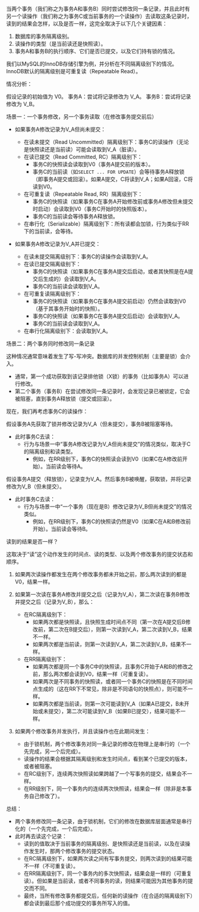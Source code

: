 
当两个事务（我们称之为事务A和事务B）同时尝试修改同一条记录，并且此时有另一个读操作（我们称之为事务C或当前事务的一个读操作）去读取这条记录时，读到的结果会怎样，以及是否一样，这完全取决于以下几个关键因素：

1.  数据库的事务隔离级别。
2.  读操作的类型（是当前读还是快照读）。
3.  事务A和事务B的执行顺序、它们是否已提交，以及它们持有锁的情况。

我们以MySQL的InnoDB存储引擎为例，并分析在不同隔离级别下的情况。InnoDB默认的隔离级别是可重复读（Repeatable Read）。

情况分析：

假设记录的初始值为 V0。
事务A：尝试将记录修改为 V_A。
事务B：尝试将记录修改为 V_B。

场景一：一个事务修改，另一个事务读取（在修改事务提交前后）

*   如果事务A修改记录为V_A但尚未提交：
    *   在读未提交（Read Uncommitted）隔离级别下：事务C的读操作（无论是快照读还是当前读）可能会读取到V_A（脏读）。
    *   在读已提交（Read Committed, RC）隔离级别下：
        *   事务C的快照读会读取到V0（事务A提交前的版本）。
        *   事务C的当前读（如`SELECT ... FOR UPDATE`）会等待事务A释放锁（即事务A提交或回滚）。如果A提交，C将读到V_A；如果A回滚，C将读到V0。
    *   在可重复读（Repeatable Read, RR）隔离级别下：
        *   事务C的快照读（如果事务C在事务A开始修改前或事务A修改但未提交时启动）会读取到V0（事务C开始时的快照版本）。
        *   事务C的当前读会等待事务A释放锁。
    *   在串行化（Serializable）隔离级别下：所有读都会加锁，行为类似于RR下的当前读，会等待。

*   如果事务A修改记录为V_A并已提交：
    *   在读未提交隔离级别下：事务C的读操作会读取到V_A。
    *   在读已提交隔离级别下：
        *   事务C的快照读（如果事务C在事务A提交后启动，或者其快照是在A提交后生成的）会读取到V_A。
        *   事务C的当前读会读取到V_A。
    *   在可重复读隔离级别下：
        *   事务C的快照读（如果事务C在事务A提交前启动）仍然会读取到V0（基于其事务开始时的快照）。
        *   事务C的快照读（如果事务C在事务A提交后启动）会读取到V_A。
        *   事务C的当前读会读取到V_A。
    *   在串行化隔离级别下：会读取到V_A。

场景二：两个事务同时修改同一条记录

这种情况通常意味着发生了写-写冲突。数据库的并发控制机制（主要是锁）会介入。

*   通常，第一个成功获取到该记录排他锁（X锁）的事务（比如事务A）可以进行修改。
*   第二个事务（事务B）在尝试修改同一条记录时，会发现记录已被锁定，它会被阻塞，直到事务A释放锁（提交或回滚）。

现在，我们再考虑事务C的读操作：

假设事务A先获取了锁并修改记录为V_A（但未提交），事务B被阻塞等待。

*   此时事务C去读：
    *   行为与场景一中“事务A修改记录为V_A但尚未提交”的情况类似，取决于C的隔离级别和读类型。
        *   例如，在RR级别下，事务C的快照读会读到V0（如果C在A修改前开始）。当前读会等待A。

假设事务A提交（释放锁），记录变为V_A。然后事务B被唤醒，获取锁，并将记录修改为V_B（但未提交）。

*   此时事务C去读：
    *   行为与场景一中“一个事务（现在是B）修改记录为V_B但尚未提交”的情况类似。
        *   例如，在RR级别下，事务C的快照读仍然是V0（如果C在A和B修改前开始）。当前读会等待B。

读到的结果是否一样？

这取决于“读”这个动作发生的时间点、读的类型、以及两个修改事务的提交状态和顺序。

1.  如果两次读操作都发生在两个修改事务都未开始之前，那么两次读到的都是V0，结果一样。

2.  如果第一次读在事务A修改并提交之后（记录为V_A），第二次读在事务B修改并提交之后（记录为V_B），那么：
    *   在RC隔离级别下：
        *   如果两次都是快照读，且快照生成时间点不同（第一次在A提交后B修改前，第二次在B提交后），则第一次读到V_A，第二次读到V_B，结果不一样。
        *   如果两次都是当前读，则第一次读到V_A，第二次读到V_B，结果不一样。
    *   在RR隔离级别下：
        *   如果两次都是同一个事务C中的快照读，且事务C开始于A和B的修改之前，那么两次都会读到V0，结果一样（可重复读）。
        *   如果两次是不同事务的快照读，或者同一个事务C的快照是在不同时间点生成的（这在RR下不常见，除非是不同语句的快照点），则可能不一样。
        *   如果两次都是当前读，则第一次可能读到V_A（如果A已提交，B未开始或未提交），第二次可能读到V_B（如果B已提交），结果可能不一样。

3.  如果两个修改事务并发执行，并且读操作也在此期间发生：
    *   由于锁机制，两个修改事务对同一条记录的修改在物理上是串行的（一个先完成，另一个后完成）。
    *   读操作的结果会根据其隔离级别和发生时间点，看到某个已提交的版本，或者被阻塞。
    *   在RC级别下，连续两次快照读如果跨越了一个写事务的提交，结果会不一样。
    *   在RR级别下，同一个事务内的连续两次快照读，结果会一样（除非是本事务自己修改了）。

总结：

*   两个事务修改同一条记录，由于锁机制，它们的修改在数据库层面通常是串行化的（一个先完成，一个后完成）。
*   此时再去读这个记录：
    *   读到的值取决于当前事务的隔离级别、是快照读还是当前读，以及在读操作发生时，那两个修改事务的提交状态。
    *   在RC隔离级别下，如果两次读之间有写事务提交，则两次读到的结果可能不一样（不可重复读）。
    *   在RR隔离级别下，同一个事务内的多次快照读，结果会是一样的（可重复读）。但如果是当前读，或者不同事务的读，则结果可能因为其他事务的提交而不同。
    *   最终，当所有修改事务都提交后，任何新的读操作（在合适的隔离级别下）都会读到最后那个成功提交的事务所写入的值。

